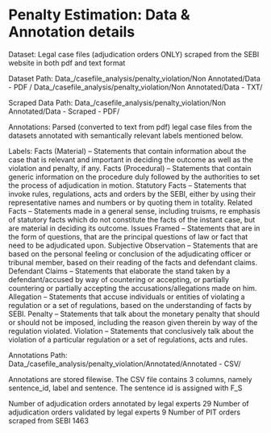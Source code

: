 # Penalty Estimation: Data & Annotation details 
 
Dataset:  Legal case files (adjudication orders ONLY) scraped from the SEBI website in both pdf and text format 
 
Dataset Path: 
Data_/casefile_analysis/penalty_violation/Non Annotated/Data - PDF /
Data_/casefile_analysis/penalty_violation/Non Annotated/Data - TXT/

Scraped Data Path: 
Data_/casefile_analysis/penalty_violation/Non Annotated/Data - Scraped - PDF/
 
Annotations: Parsed (converted to text from pdf) legal case files from the datasets annotated with semantically relevant labels mentioned below. 
 
Labels:
Facts (Material) – Statements that contain information about the case that is relevant and important in deciding the outcome as well as the violation and penalty, if any.
Facts (Procedural) – Statements that contain generic information on the procedure duly followed by the authorities to set the process of adjudication in motion.
Statutory Facts – Statements that invoke rules, regulations, acts and orders by the SEBI, either by using their representative names and numbers or by quoting them in totality.
Related Facts – Statements made in a general sense, including truisms, re emphasis of statutory facts which do not constitute the facts of the instant case, but are material in deciding its outcome.
Issues Framed – Statements that are in the form of questions, that are the principal questions of law or fact that need to be adjudicated upon.
Subjective Observation – Statements that are based on the personal feeling or conclusion of the adjudicating officer or tribunal member, based on their reading of the facts and defendant claims.
Defendant Claims – Statements that elaborate the stand taken by a defendant/accused by way of countering or accepting, or partially countering or partially accepting the accusations/allegations made on him.
Allegation – Statements that accuse individuals or entities of violating a regulation or a set of regulations, based on the understanding of facts by SEBI.
Penalty – Statements that talk about the monetary penalty that should or should not be imposed, including the reason given therein by way of the regulation violated.
Violation – Statements that conclusively talk about the violation of a particular regulation or a set of regulations, acts and rules.
 
 
Annotations Path:
Data_/casefile_analysis/penalty_violation/Annotated/Annotated - CSV/
 
Annotations are stored filewise. The CSV file contains 3 columns, namely sentence_id, label and sentence. The sentence id is assigned with F<filename>_S<sentence number> 
 
Number of adjudication orders annotated by legal experts 
29 
Number of adjudication orders validated by legal experts 
9 
Number of PIT orders scraped from SEBI
1463 

 
 
